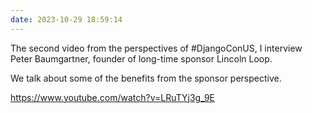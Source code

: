 ```yaml
---
date: 2023-10-29 18:59:14
---
```


The second video from the perspectives of #DjangoConUS, I interview  Peter Baumgartner, founder of long-time sponsor Lincoln Loop.

We talk about some of the benefits from the sponsor perspective.

https://www.youtube.com/watch?v=LRuTYj3g_9E
